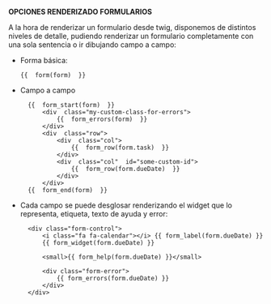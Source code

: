 **OPCIONES RENDERIZADO FORMULARIOS**

A la hora de renderizar un formulario desde twig, disponemos de distintos niveles de detalle, pudiendo renderizar un formulario completamente con una sola sentencia o ir dibujando campo a campo:

- Forma básica:

	  {{  form(form)  }}


- Campo a campo

		{{  form_start(form)  }}  
			<div  class="my-custom-class-for-errors">  
				{{  form_errors(form)  }}  
			</div>  
			<div  class="row">  
				<div  class="col">  
					{{  form_row(form.task)  }}  
				</div>  
				<div  class="col"  id="some-custom-id">  
					{{  form_row(form.dueDate)  }}  
				</div>  
			</div>  
		{{  form_end(form)  }}

- Cada campo se puede desglosar renderizando el widget que lo representa, etiqueta, texto de ayuda y error:

		<div class="form-control">
		    <i class="fa fa-calendar"></i> {{ form_label(form.dueDate) }}
		    {{ form_widget(form.dueDate) }}

		    <small>{{ form_help(form.dueDate) }}</small>

		    <div class="form-error">
		        {{ form_errors(form.dueDate) }}
		    </div>
		</div>